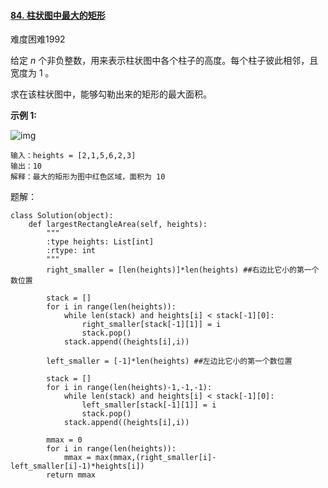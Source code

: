 #### [84. 柱状图中最大的矩形](https://leetcode.cn/problems/largest-rectangle-in-histogram/)

难度困难1992

给定 *n* 个非负整数，用来表示柱状图中各个柱子的高度。每个柱子彼此相邻，且宽度为 1 。

求在该柱状图中，能够勾勒出来的矩形的最大面积。

 

**示例 1:**

![img](https://assets.leetcode.com/uploads/2021/01/04/histogram.jpg)

```
输入：heights = [2,1,5,6,2,3]
输出：10
解释：最大的矩形为图中红色区域，面积为 10
```



题解：

```pythons
class Solution(object):
    def largestRectangleArea(self, heights):
        """
        :type heights: List[int]
        :rtype: int
        """
        right_smaller = [len(heights)]*len(heights) ##右边比它小的第一个数位置

        stack = []
        for i in range(len(heights)):
            while len(stack) and heights[i] < stack[-1][0]:
                right_smaller[stack[-1][1]] = i
                stack.pop()
            stack.append((heights[i],i))

        left_smaller = [-1]*len(heights) ##左边比它小的第一个数位置

        stack = []
        for i in range(len(heights)-1,-1,-1):
            while len(stack) and heights[i] < stack[-1][0]:
                left_smaller[stack[-1][1]] = i
                stack.pop()
            stack.append((heights[i],i))

        mmax = 0
        for i in range(len(heights)):
            mmax = max(mmax,(right_smaller[i]-left_smaller[i]-1)*heights[i])
        return mmax

```

